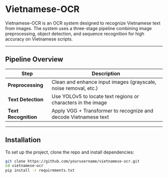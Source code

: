 # Vietnamese-OCR

Vietnamese-OCR is an OCR system designed to recognize Vietnamese text from images. The system uses a three-stage pipeline combining image preprocessing, object detection, and sequence recognition for high accuracy on Vietnamese scripts.

---

## Pipeline Overview

| Step                | Description                                                      |
|---------------------|------------------------------------------------------------------|
| **Preprocessing**    | Clean and enhance input images (grayscale, noise removal, etc.) |
| **Text Detection**   | Use YOLOv5 to locate text regions or characters in the image     |
| **Text Recognition** | Apply VGG + Transformer to recognize and decode Vietnamese text  |

---

## Installation

To set up the project, clone the repo and install dependencies:

```bash
git clone https://github.com/yourusername/vietnamese-ocr.git
cd vietnamese-ocr
pip install -r requirements.txt

